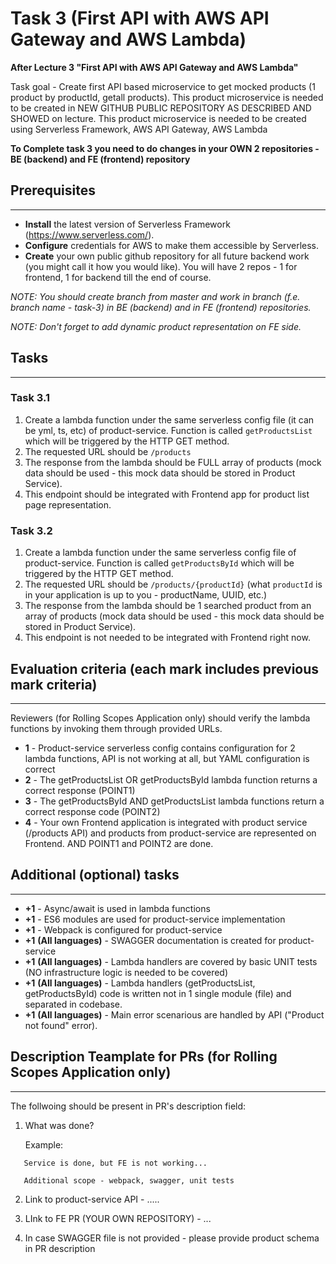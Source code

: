 # Task 3 (First API with AWS API Gateway and AWS Lambda)

**After Lecture 3 "First API with AWS API Gateway and AWS Lambda"**

Task goal - Create first API based microservice to get mocked products (1 product by productId, getall products).
This product microservice is needed to be created in NEW GITHUB PUBLIC REPOSITORY AS DESCRIBED AND SHOWED on lecture.
This product microservice is needed to be created using Serverless Framework, AWS API Gateway, AWS Lambda

**To Complete task 3 you need to do changes in your OWN 2 repositories - BE (backend) and FE (frontend) repository**

## Prerequisites

---

- **Install** the latest version of Serverless Framework (https://www.serverless.com/).
- **Configure** credentials for AWS to make them accessible by Serverless.
- **Create** your own public github repository for all future backend work (you might call it how you would like). You will have 2 repos - 1 for frontend, 1 for backend till the end of course.

_NOTE: You should create branch from master and work in branch (f.e. branch name - task-3) in BE (backend) and in FE (frontend) repositories._

_NOTE: Don't forget to add dynamic product representation on FE side._

## Tasks

---

### Task 3.1

1. Create a lambda function under the same serverless config file (it can be yml, ts, etc) of product-service. Function is called `getProductsList` which will be triggered by the HTTP GET method.
2. The requested URL should be `/products`
3. The response from the lambda should be FULL array of products (mock data should be used - this mock data should be stored in Product Service).
4. This endpoint should be integrated with Frontend app for product list page representation.

### Task 3.2

1. Create a lambda function under the same serverless config file of product-service. Function is called `getProductsById` which will be triggered by the HTTP GET method.
2. The requested URL should be `/products/{productId}` (what `productId` is in your application is up to you - productName, UUID, etc.)
3. The response from the lambda should be 1 searched product from an array of products (mock data should be used - this mock data should be stored in Product Service).
4. This endpoint is not needed to be integrated with Frontend right now.

## Evaluation criteria (each mark includes previous mark criteria)

---

Reviewers (for Rolling Scopes Application only) should verify the lambda functions by invoking them through provided URLs.

- **1** - Product-service serverless config contains configuration for 2 lambda functions, API is not working at all, but YAML configuration is correct
- **2** - The getProductsList OR getProductsById lambda function returns a correct response (POINT1)
- **3** - The getProductsById AND getProductsList lambda functions return a correct response code (POINT2)
- **4** - Your own Frontend application is integrated with product service (/products API) and products from product-service are represented on Frontend. AND POINT1 and POINT2 are done.

## Additional (optional) tasks

---

- **+1** - Async/await is used in lambda functions
- **+1** - ES6 modules are used for product-service implementation
- **+1** - Webpack is configured for product-service
- **+1** **(All languages)** - SWAGGER documentation is created for product-service
- **+1** **(All languages)** - Lambda handlers are covered by basic UNIT tests (NO infrastructure logic is needed to be covered)
- **+1** **(All languages)** - Lambda handlers (getProductsList, getProductsById) code is written not in 1 single module (file) and separated in codebase.
- **+1** **(All languages)** - Main error scenarious are handled by API ("Product not found" error).

## Description Teamplate for PRs (for Rolling Scopes Application only)

---

The follwoing should be present in PR's description field:

1. What was done?

   Example:

```
   Service is done, but FE is not working...

   Additional scope - webpack, swagger, unit tests
```

2. Link to product-service API - .....
3. LInk to FE PR (YOUR OWN REPOSITORY) - ...

4. In case SWAGGER file is not provided - please provide product schema in PR description
